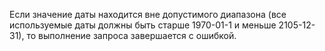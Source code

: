 Если значение даты находится вне допустимого диапазона (все используемые даты должны быть старше 1970-01-1 и меньше 2105-12-31), то выполнение запроса завершается с ошибкой.
